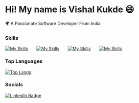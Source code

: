 Hi! My name is Vishal Kukde 😄
========================================================================================================================================

🌍  A Passionate Software Developer From India
<br/>

### Skills

[![My Skills](https://skillicons.dev/icons?i=html,css)](https://skillicons.dev) &nbsp;&nbsp;&nbsp;&nbsp;&nbsp; [![My Skills](https://skillicons.dev/icons?i=js,ts)](https://skillicons.dev) &nbsp;&nbsp;&nbsp;&nbsp;&nbsp; [![My Skills](https://skillicons.dev/icons?i=react,redux,next)](https://skillicons.dev) &nbsp;&nbsp;&nbsp;&nbsp;&nbsp; [![My Skills](https://skillicons.dev/icons?i=materialui)](https://skillicons.dev) &nbsp;&nbsp;&nbsp;&nbsp;&nbsp;
<br/>
### Top Languages

[![Top Langs](https://github-readme-stats.vercel.app/api/top-langs/?username=Vishalkukde&layout=compact&text_color=daf7dc&bg_color=151515)](https://github.com/Vishalkukde/github-readme-stats)

### Socials

<div id="badges">
  <a href="https://www.linkedin.com/in/vishalkukde/">
    <img src="https://img.shields.io/badge/LinkedIn-blue?style=for-the-badge&logo=linkedin&logoColor=white" alt="LinkedIn Badge"/>
  </a>
</div>
